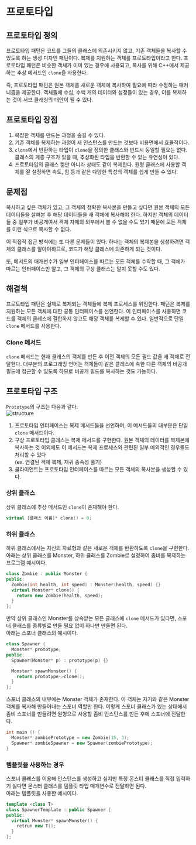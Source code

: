 # 프로토타입
## 프로토타입 정의
프로토타입 패턴은 코드를 그들의 클래스에 의존시키지 않고, 기존 객체들을 복사할 수 있도록 하는 생성 디자인 패턴이다. 
복제를 지원하는 객체를 프로토타입이라고 한다.
프로토타입 패턴은 비슷한 객체가 이미 있는 경우에 사용되고, 복사를 위해 C++에서 제공하는 추상 메서드인 ``clone``을 사용한다. 
  
즉, 프로토타입 패턴은 원본 객체를 새로운 객체에 복사하여 필요에 따라 수정하는 매커니즘을 제공한다. 객체들에 수십, 수백 개의 데이터와 설정들이 있는 경우, 이를 복제하는 것이 서브 클래싱의 대안이 될 수 있다.

## 프로토타입 장점
1. 복잡한 객체를 만드는 과정을 숨길 수 있다.
2. 기존 객체를 복제하는 과정이 새 인스턴스를 만드는 것보다 비용면에서 효율적이다.
3. ``clone``에서 반환하는 타입이 ``clone``을 정의한 클래스와 반드시 동일할 필요는 없다. 클래스의 게층 구조가 있을 때, 추상화된 타입을 반환할 수 있는 유연성이 있다.
4. 프로토타입의 클래스 뿐만 아니라 상태도 같이 복제한다. 원형 클래스에 사용할 객체를 잘 설정하면 속도, 힘 등과 같은 다양한 특성의 객체를 쉽게 만들 수 있다.

## 문제점
복사하고 싶은 객체가 있고, 그 객체의 정확한 복사본을 만들고 싶다면 원본 객체의 모든 데이터들을 살펴본 후 해당 데이터들을 새 객체에 복사해야 한다. 하지만 객체의 데이터들 중 일부가 비공개여서 객체 자체의 외부에서 볼 수 없을 수도 있기 때문에 모든 객체를 이런 식으로 복사할 수 없다.     
  
이 직접적 접근 방식에는 또 다른 문제들이 있다. 하나는 객체의 복제본을 생성하려면 객체의 클래스를 알아야하므로, 코드가 해당 클래스에 의존하게 되는 것이다.     
  
또, 메서드의 매개변수가 일부 인터페이스를 따르는 모든 객체를 수락할 때, 그 객체가 따르는 인터페이스만 알고, 그 객체의 구상 클래스는 알지 못할 수도 있다.
## 해결책
프로토타입 패턴은 실제로 복제되는 객체들에 복제 프로세스를 위임한다. 패턴은 복제를 지원하는 모든 객체에 대한 공통 인터페이스를 선언한다. 이 인터페이스를 사용하면 코드를 객체의 클레스에 결합하지 않고도 해당 객체를 복제할 수 있다. 일반적으로 단일 ``clone`` 메서드를 사용한다.  

### Clone 메서드
``clone`` 메서드는 현재 클래스의 객체를 만든 후 이전 객체의 모든 필드 값을 새 객체로 전달한다. 대부분의 프로그래밍 언어는 객체들이 같은 클레스에 속한 다른 객체의 비공개 필드에 접근할 수 있도록 하므로 비공개 필드를 복사하는 것도 가능하다.

## 프로토타입 구조
``Prototype``의 구조는 다음과 같다.  
![structure](https://github.com/backgame1312/DesignPattern/assets/127277391/55bed080-45f4-47a7-8aa8-f0981ee10b86)
1. 프로토타입 인터페이스는 복제 메서드들을 선언하며, 이 메서드들의 대부분은 단일 ``clone`` 메서드이다.
2. 구상 프로토타입 클래스는 복제 메서드를 구현한다. 원본 객체의 데이터를 복제본에 복사하는 것 이외에도 이 메서드는 복제 프로세스와 관련된 일부 예외적인 경우들도 처리할 수 있다  
(ex. 연결된 객체 복제, 재귀 종속성 풀기)
3. 클라이언트는 프로토타입 인터페이스를 따르는 모든 객체의 복사본을 생성할 수 있다.

### 상위 클래스
상위 클래스에 추상 메서드인 ``clone``이 존재해야 한다.
```C++
virtual [클래스 이름]* clone() = 0;
```
### 하위 클래스
하위 클래스에서는 자신의 자료형과 같은 새로운 객체를 반환하도록 ``clone``을 구현한다.  
아래는 상위 클래스를 Monster, 하위 클래스를 Zombie로 설정하여 좀비를 복제하는 프로그램 예시이다.
```C++
class Zombie : public Monster {
public:
  Zombie(int health, int speed) : Monster(health, speed) {}
  virtual Monster* clone() {
    return new Zombie(health, speed);
  }
};
```
만약 상위 클래스인 Monster를 상속받는 모든 클래스에 ``clone`` 메서드가 있다면, 스포너 클래스를 종류별로 만들 필요 없이 하나만 만들면 된다.  
아래는 스포너 클래스의 예시이다.
```C++
class Spawner {
  Monster* prototype;
public:
  Spawner(Monster* p) : prototype(p) {}

  Monster* spawnMonster() {
    return prototype->clone();
  }
};
```
스포너 클래스의 내부에는 Monster 객체가 존재한다. 이 객체는 자기와 같은 Monster 객체를 복사해 만들어내는 스포너 역할만 한다. 이렇게 스포너 클래스가 있는 상태에서 좀비 스포너를 만들려면 원형으로 사용할 좀비 인스턴스를 만든 후에 스포너에 전달한다.
```C++
int main () {
  Monster* zombiePrototype = new Zombie(15, 3);
  Spawner* zombieSpawner = new Spawner(zombiePrototype);
}
```
### 템플릿을 사용하는 경우
스포너 클래스를 이용해 인스턴스를 생성하고 싶지만 특정 몬스터 클래스를 직접 입력하기 싫다면 몬스터 클래스를 템플릿 타입 매개변수로 전달하면 된다.   
아래는 템플릿을 사용한 예시이다.
``` C++
template <class T>
class SpawnerTemplate : public Spawner {
public:
  virtual Monster* spawnMonster() {
    retrun new T();
  }
};
```
